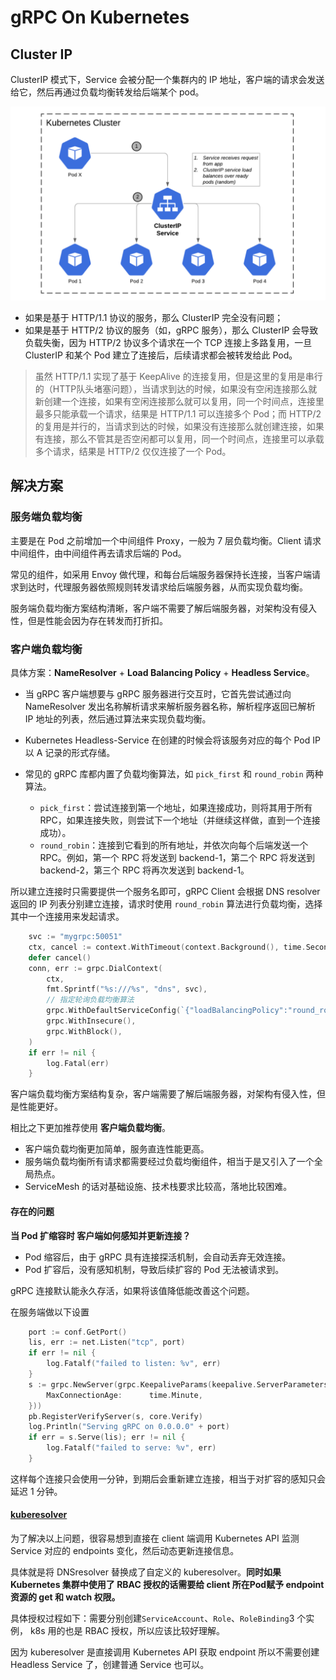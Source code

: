 # gRPC On Kubernetes

## Cluster IP

ClusterIP 模式下，Service 会被分配一个集群内的 IP 地址，客户端的请求会发送给它，然后再通过负载均衡转发给后端某个 pod。

![cluster ip](/resources/kubernetes-cluster-ip.png)

- 如果是基于 HTTP/1.1 协议的服务，那么 ClusterIP 完全没有问题；
- 如果是基于 HTTP/2 协议的服务（如，gRPC 服务），那么 ClusterIP 会导致负载失衡，因为 HTTP/2 协议多个请求在一个 TCP 连接上多路复用，一旦 ClusterIP 和某个 Pod 建立了连接后，后续请求都会被转发给此 Pod。

> 虽然 HTTP/1.1 实现了基于 KeepAlive 的连接复用，但是这里的复用是串行的（HTTP队头堵塞问题），当请求到达的时候，如果没有空闲连接那么就新创建一个连接，如果有空闲连接那么就可以复用，同一个时间点，连接里最多只能承载一个请求，结果是 HTTP/1.1 可以连接多个 Pod；而 HTTP/2 的复用是并行的，当请求到达的时候，如果没有连接那么就创建连接，如果有连接，那么不管其是否空闲都可以复用，同一个时间点，连接里可以承载多个请求，结果是 HTTP/2 仅仅连接了一个 Pod。

## 解决方案

### 服务端负载均衡

主要是在 Pod 之前增加一个中间组件 Proxy，一般为 7 层负载均衡。Client 请求中间组件，由中间组件再去请求后端的 Pod。

常见的组件，如采用 Envoy 做代理，和每台后端服务器保持长连接，当客户端请求到达时，代理服务器依照规则转发请求给后端服务器，从而实现负载均衡。

服务端负载均衡方案结构清晰，客户端不需要了解后端服务器，对架构没有侵入性，但是性能会因为存在转发而打折扣。

### 客户端负载均衡

具体方案：**NameResolver** + **Load Balancing Policy** + **Headless Service**。

- 当 gRPC 客户端想要与 gRPC 服务器进行交互时，它首先尝试通过向 NameResolver 发出名称解析请求来解析服务器名称，解析程序返回已解析 IP 地址的列表，然后通过算法来实现负载均衡。

- Kubernetes Headless-Service 在创建的时候会将该服务对应的每个 Pod IP 以 A 记录的形式存储。

- 常见的 gRPC 库都内置了负载均衡算法，如 `pick_first` 和 `round_robin` 两种算法。
  - `pick_first`：尝试连接到第一个地址，如果连接成功，则将其用于所有RPC，如果连接失败，则尝试下一个地址（并继续这样做，直到一个连接成功）。
  - `round_robin`：连接到它看到的所有地址，并依次向每个后端发送一个 RPC。例如，第一个 RPC 将发送到 backend-1，第二个 RPC 将发送到 backend-2，第三个 RPC 将再次发送到 backend-1。

所以建立连接时只需要提供一个服务名即可，gRPC Client 会根据 DNS resolver 返回的 IP 列表分别建立连接，请求时使用 `round_robin` 算法进行负载均衡，选择其中一个连接用来发起请求。

```go
	svc := "mygrpc:50051"
	ctx, cancel := context.WithTimeout(context.Background(), time.Second*5)
	defer cancel()
	conn, err := grpc.DialContext(
		ctx,
		fmt.Sprintf("%s:///%s", "dns", svc),
        // 指定轮询负载均衡算法
		grpc.WithDefaultServiceConfig(`{"loadBalancingPolicy":"round_robin"}`), 
		grpc.WithInsecure(),
		grpc.WithBlock(),
	)
	if err != nil {
		log.Fatal(err)
	}
```

客户端负载均衡方案结构复杂，客户端需要了解后端服务器，对架构有侵入性，但是性能更好。

相比之下更加推荐使用 **客户端负载均衡**。

- 客户端负载均衡更加简单，服务直连性能更高。
- 服务端负载均衡所有请求都需要经过负载均衡组件，相当于是又引入了一个全局热点。
- ServiceMesh 的话对基础设施、技术栈要求比较高，落地比较困难。

#### 存在的问题

**当 Pod 扩缩容时 客户端如何感知并更新连接？**

- Pod 缩容后，由于 gRPC 具有连接探活机制，会自动丢弃无效连接。
- Pod 扩容后，没有感知机制，导致后续扩容的 Pod 无法被请求到。

gRPC 连接默认能永久存活，如果将该值降低能改善这个问题。

在服务端做以下设置

```go
	port := conf.GetPort()
	lis, err := net.Listen("tcp", port)
	if err != nil {
		log.Fatalf("failed to listen: %v", err)
	}
	s := grpc.NewServer(grpc.KeepaliveParams(keepalive.ServerParameters{
		MaxConnectionAge:      time.Minute,
	}))
	pb.RegisterVerifyServer(s, core.Verify)
	log.Println("Serving gRPC on 0.0.0.0" + port)
	if err = s.Serve(lis); err != nil {
		log.Fatalf("failed to serve: %v", err)
	}
```

这样每个连接只会使用一分钟，到期后会重新建立连接，相当于对扩容的感知只会延迟 1 分钟。

#### [kuberesolver](https://github.com/sercand/kuberesolver)

为了解决以上问题，很容易想到直接在 client 端调用 Kubernetes API 监测 Service 对应的 endpoints 变化，然后动态更新连接信息。

具体就是将 DNSresolver 替换成了自定义的 kuberesolver。**同时如果 Kubernetes 集群中使用了 RBAC 授权的话需要给 client 所在Pod赋予 endpoint 资源的 get 和 watch 权限。**

具体授权过程如下：需要分别创建`ServiceAccount`、`Role`、`RoleBinding`3 个实例， k8s 用的也是 RBAC 授权，所以应该比较好理解。

因为 kuberesolver 是直接调用 Kubernetes API 获取 endpoint 所以不需要创建 Headless Service 了，创建普通 Service 也可以。